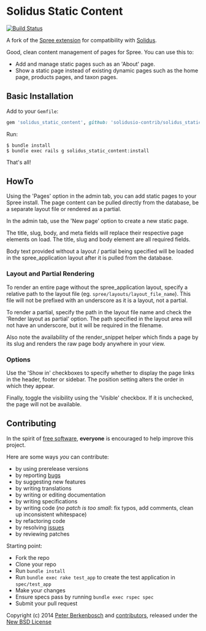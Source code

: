 # Solidus Static Content

[![Build Status](https://travis-ci.org/solidusio-contrib/solidus_static_content.svg)](https://travis-ci.org/solidusio-contrib/solidus_static_content)

A fork of the [Spree extension][1] for compatibility with [Solidus][7].

Good, clean content management of pages for Spree. You can use this to:

- Add and manage static pages such as an 'About' page.
- Show a static page instead of existing dynamic pages such as the home page,
  products pages, and taxon pages.

## Basic Installation

Add to your `Gemfile`:

```ruby
gem 'solidus_static_content', github: 'solidusio-contrib/solidus_static_content'
```

Run:

```
$ bundle install
$ bundle exec rails g solidus_static_content:install
```

That's all!


## HowTo

Using the 'Pages' option in the admin tab, you can add static pages to your
Spree install. The page content can be pulled directly from the database, be a
separate layout file or rendered as a partial.

In the admin tab, use the 'New page' option to create a new static page.

The title, slug, body, and meta fields will replace their respective page
elements on load. The title, slug and body element are all required fields.

Body text provided without a layout / partial being specified will be loaded in
the spree_application layout after it is pulled from the database.


### Layout and Partial Rendering

To render an entire page without the spree_application layout, specify a
relative path to the layout file (eg.  `spree/layouts/layout_file_name`). This
file will not be prefixed with an underscore as it is a layout, not a partial.

To render a partial, specify the path in the layout file name and check the
'Render layout as partial' option. The path specified in the layout area will
not have an underscore, but it will be required in the filename.

Also note the availability of the render_snippet helper which finds a page by
its slug and renders the raw page body anywhere in your view.

### Options

Use the 'Show in' checkboxes to specify whether to display the page links in the
header, footer or sidebar. The position setting alters the order in which they
appear.

Finally, toggle the visibility using the 'Visible' checkbox. If it is unchecked,
the page will not be available.


## Contributing

In the spirit of [free software][2], **everyone** is encouraged to help improve
this project.

Here are some ways *you* can contribute:

* by using prerelease versions
* by reporting [bugs][3]
* by suggesting new features
* by writing translations
* by writing or editing documentation
* by writing specifications
* by writing code (*no patch is too small*: fix typos, add comments, clean up inconsistent whitespace)
* by refactoring code
* by resolving [issues][3]
* by reviewing patches

Starting point:

* Fork the repo
* Clone your repo
* Run `bundle install`
* Run `bundle exec rake test_app` to create the test application in `spec/test_app`
* Make your changes
* Ensure specs pass by running `bundle exec rspec spec`
* Submit your pull request

Copyright (c) 2014 [Peter Berkenbosch][4] and [contributors][5], released under the [New BSD License][6]

[1]: https://github.com/spree-contrib/spree_static_content/
[2]: http://www.fsf.org/licensing/essays/free-sw.html
[3]: https://github.com/solidusio-contrib/solidus_static_content/issues
[4]: https://github.com/peterberkenbosch
[5]: https://github.com/solidusio-contrib/solidus_static_content/graphs/contributors
[6]: ./LICENSE.md
[7]: https://solidus.io/
